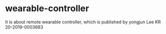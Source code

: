 # wearable-controller

It is about remote wearable controller, which is published by yongjun Lee
KR 20-2019-0003683
